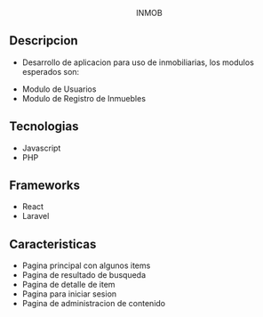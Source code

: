 <p align="center">INMOB</p>

## Descripcion
 * Desarrollo de aplicacion para uso de inmobiliarias, los modulos esperados son:
 - Modulo de Usuarios
 - Modulo de Registro de Inmuebles

## Tecnologias
 * Javascript
 * PHP
  
## Frameworks
 * React
 * Laravel

## Caracteristicas
 * Pagina principal con algunos items
 * Pagina de resultado de busqueda
 * Pagina de detalle de item
 * Pagina para iniciar sesion
 * Pagina de administracion de contenido
 